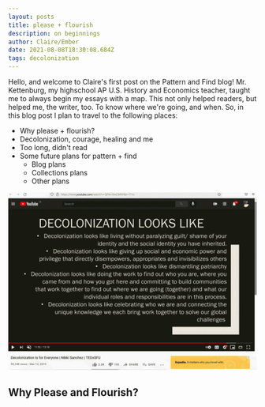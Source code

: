 ```yaml
---
layout: posts
title: please + flourish
description: on beginnings
author: Claire/Ember
date: 2021-08-08T18:30:08.684Z
tags: decolonization
---
```

Hello, and welcome to Claire's first post on the Pattern and Find blog!
Mr. Kettenburg, my highschool AP U.S. History and Economics teacher, taught me to always begin my essays with a map. This not only helped readers, but helped me, the writer, too. To know where we're going, and when.  So, in this blog post I plan to travel to the following places:
- Why please + flourish? 
- Decolonization, courage, healing and me
- Too long, didn't read
- Some future plans for pattern + find
  - Blog plans
  - Collections plans
  - Other plans

![Screenshot of Nikki Sanchez TedxTalk 1](src/media/decolonization_lookslike_nikkisanchez.png)

## Why Please and Flourish? 


